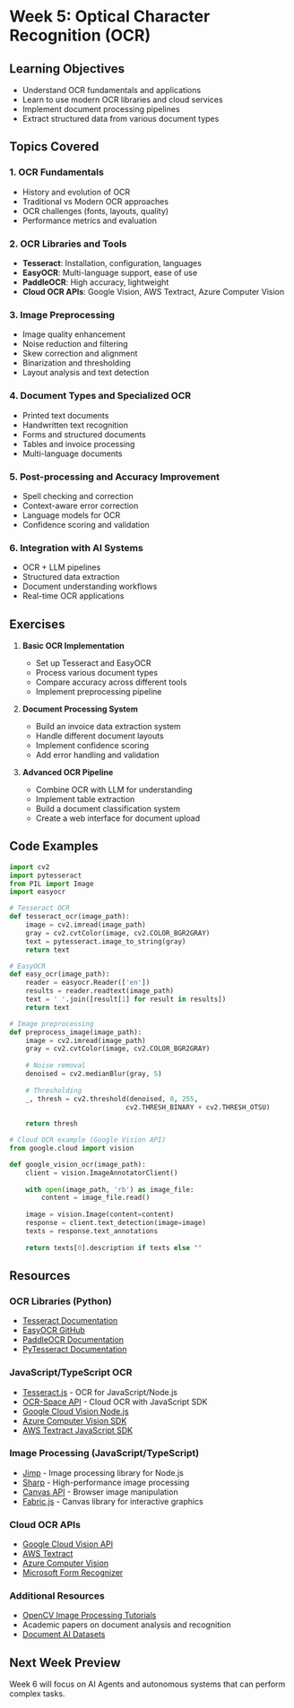 # Week 5: Optical Character Recognition (OCR)

## Learning Objectives
- Understand OCR fundamentals and applications
- Learn to use modern OCR libraries and cloud services
- Implement document processing pipelines
- Extract structured data from various document types

## Topics Covered

### 1. OCR Fundamentals
- History and evolution of OCR
- Traditional vs Modern OCR approaches
- OCR challenges (fonts, layouts, quality)
- Performance metrics and evaluation

### 2. OCR Libraries and Tools
- **Tesseract**: Installation, configuration, languages
- **EasyOCR**: Multi-language support, ease of use
- **PaddleOCR**: High accuracy, lightweight
- **Cloud OCR APIs**: Google Vision, AWS Textract, Azure Computer Vision

### 3. Image Preprocessing
- Image quality enhancement
- Noise reduction and filtering
- Skew correction and alignment
- Binarization and thresholding
- Layout analysis and text detection

### 4. Document Types and Specialized OCR
- Printed text documents
- Handwritten text recognition
- Forms and structured documents
- Tables and invoice processing
- Multi-language documents

### 5. Post-processing and Accuracy Improvement
- Spell checking and correction
- Context-aware error correction
- Language models for OCR
- Confidence scoring and validation

### 6. Integration with AI Systems
- OCR + LLM pipelines
- Structured data extraction
- Document understanding workflows
- Real-time OCR applications

## Exercises

1. **Basic OCR Implementation**
   - Set up Tesseract and EasyOCR
   - Process various document types
   - Compare accuracy across different tools
   - Implement preprocessing pipeline

2. **Document Processing System**
   - Build an invoice data extraction system
   - Handle different document layouts
   - Implement confidence scoring
   - Add error handling and validation

3. **Advanced OCR Pipeline**
   - Combine OCR with LLM for understanding
   - Implement table extraction
   - Build a document classification system
   - Create a web interface for document upload

## Code Examples

```python
import cv2
import pytesseract
from PIL import Image
import easyocr

# Tesseract OCR
def tesseract_ocr(image_path):
    image = cv2.imread(image_path)
    gray = cv2.cvtColor(image, cv2.COLOR_BGR2GRAY)
    text = pytesseract.image_to_string(gray)
    return text

# EasyOCR
def easy_ocr(image_path):
    reader = easyocr.Reader(['en'])
    results = reader.readtext(image_path)
    text = ' '.join([result[1] for result in results])
    return text

# Image preprocessing
def preprocess_image(image_path):
    image = cv2.imread(image_path)
    gray = cv2.cvtColor(image, cv2.COLOR_BGR2GRAY)
    
    # Noise removal
    denoised = cv2.medianBlur(gray, 5)
    
    # Thresholding
    _, thresh = cv2.threshold(denoised, 0, 255, 
                             cv2.THRESH_BINARY + cv2.THRESH_OTSU)
    
    return thresh

# Cloud OCR example (Google Vision API)
from google.cloud import vision

def google_vision_ocr(image_path):
    client = vision.ImageAnnotatorClient()
    
    with open(image_path, 'rb') as image_file:
        content = image_file.read()
    
    image = vision.Image(content=content)
    response = client.text_detection(image=image)
    texts = response.text_annotations
    
    return texts[0].description if texts else ""
```

## Resources

### OCR Libraries (Python)
- [Tesseract Documentation](https://tesseract-ocr.github.io/)
- [EasyOCR GitHub](https://github.com/JaidedAI/EasyOCR)
- [PaddleOCR Documentation](https://github.com/PaddlePaddle/PaddleOCR)
- [PyTesseract Documentation](https://pypi.org/project/pytesseract/)

### JavaScript/TypeScript OCR
- [Tesseract.js](https://github.com/naptha/tesseract.js) - OCR for JavaScript/Node.js
- [OCR-Space API](https://ocr.space/ocrapi) - Cloud OCR with JavaScript SDK
- [Google Cloud Vision Node.js](https://cloud.google.com/vision/docs/libraries#client-libraries-install-nodejs)
- [Azure Computer Vision SDK](https://docs.microsoft.com/en-us/javascript/api/@azure/cognitiveservices-computervision/)
- [AWS Textract JavaScript SDK](https://docs.aws.amazon.com/AWSJavaScriptSDK/latest/AWS/Textract.html)

### Image Processing (JavaScript/TypeScript)
- [Jimp](https://github.com/oliver-moran/jimp) - Image processing library for Node.js
- [Sharp](https://github.com/lovell/sharp) - High-performance image processing
- [Canvas API](https://developer.mozilla.org/en-US/docs/Web/API/Canvas_API) - Browser image manipulation
- [Fabric.js](http://fabricjs.com/) - Canvas library for interactive graphics

### Cloud OCR APIs
- [Google Cloud Vision API](https://cloud.google.com/vision/docs/ocr)
- [AWS Textract](https://aws.amazon.com/textract/)
- [Azure Computer Vision](https://azure.microsoft.com/en-us/services/cognitive-services/computer-vision/)
- [Microsoft Form Recognizer](https://azure.microsoft.com/en-us/services/form-recognizer/)

### Additional Resources
- [OpenCV Image Processing Tutorials](https://docs.opencv.org/master/d9/df8/tutorial_root.html)
- Academic papers on document analysis and recognition
- [Document AI Datasets](https://paperswithcode.com/datasets?task=optical-character-recognition)

## Next Week Preview
Week 6 will focus on AI Agents and autonomous systems that can perform complex tasks.
